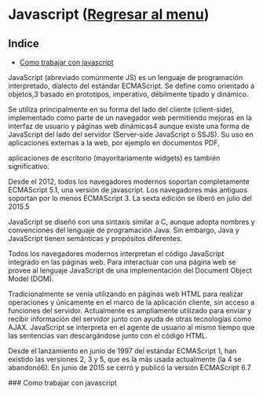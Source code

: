 # Javascript ([Regresar al menu](/README.md))

## Indice

* [Como trabajar con javascript](#ComoTrabajarConJavaScript)

JavaScript (abreviado comúnmente JS) es un lenguaje de programación interpretado, dialecto del estándar ECMAScript. Se define como orientado a objetos,3​ basado en prototipos, imperativo, débilmente tipado y dinámico.

Se utiliza principalmente en su forma del lado del cliente (client-side), implementado como parte de un navegador web permitiendo mejoras en la interfaz de usuario y páginas web dinámicas4​ aunque existe una forma de JavaScript del lado del servidor (Server-side JavaScript o SSJS). Su uso en aplicaciones externas a la web, por ejemplo en documentos PDF, 

aplicaciones de escritorio (mayoritariamente widgets) es también significativo.

Desde el 2012, todos los navegadores modernos soportan completamente ECMAScript 5.1, una versión de javascript. Los navegadores más antiguos soportan por lo menos ECMAScript 3. La sexta edición se liberó en julio del 2015.5​

JavaScript se diseñó con una sintaxis similar a C, aunque adopta nombres y convenciones del lenguaje de programación Java. Sin embargo, Java y JavaScript tienen semánticas y propósitos diferentes.

Todos los navegadores modernos interpretan el código JavaScript integrado en las páginas web. Para interactuar con una página web se provee al lenguaje JavaScript de una implementación del Document Object Model (DOM).

Tradicionalmente se venía utilizando en páginas web HTML para realizar operaciones y únicamente en el marco de la aplicación cliente, sin acceso a funciones del servidor. Actualmente es ampliamente utilizado para enviar y recibir información del servidor junto con ayuda de otras tecnologías como AJAX. JavaScript se interpreta en el agente de usuario al mismo tiempo que las sentencias van descargándose junto con el código HTML.

Desde el lanzamiento en junio de 1997 del estándar ECMAScript 1, han existido las versiones 2, 3 y 5, que es la más usada actualmente (la 4 se abandonó6​). En junio de 2015 se cerró y publicó la versión ECMAScript 6.7​ 

<div id="ComoTrabajarConJavaScript"/>
### Como trabajar con javascript 
